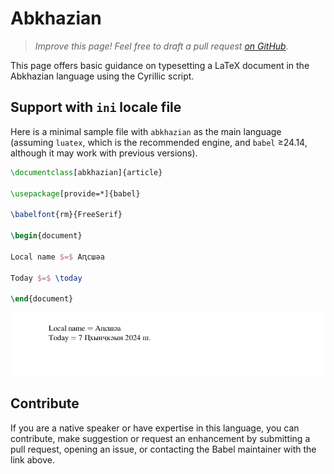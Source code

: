 # Abkhazian

<blockquote>
  <p><em>Improve this page! Feel free to draft a pull request <a href="https://github.com/latex3/babel/tree/docs/docs">on GitHub</a>.</em></p>
</blockquote>

This page offers basic guidance on typesetting a LaTeX document in the
Abkhazian language using the Cyrillic script.

## Support with `ini` locale file

Here is a minimal sample file with `abkhazian` as the main language
(assuming `luatex`, which is the recommended engine, and `babel` ≥24.14,
although it may work with previous versions).

```tex
\documentclass[abkhazian]{article}

\usepackage[provide=*]{babel}

\babelfont{rm}{FreeSerif}

\begin{document}

Local name $=$ Аԥсшәа

Today $=$ \today

\end{document}
```

![](../media/locale-abkhazian.png)

## Contribute

If you are a native speaker or have expertise in this language, you can
contribute, make suggestion or request an enhancement by submitting a
pull request, opening an issue, or contacting the Babel maintainer with
the link above.